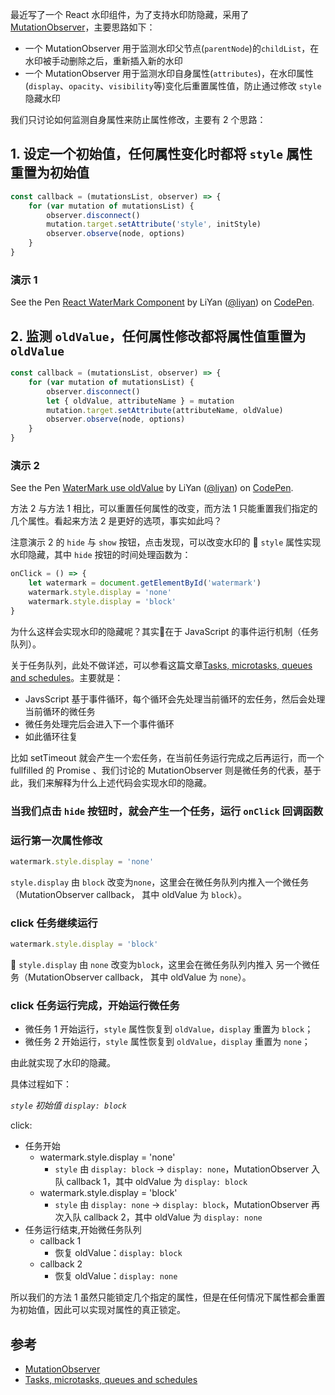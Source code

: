 最近写了一个 React 水印组件，为了支持水印防隐藏，采用了[MutationObserver](https://developer.mozilla.org/en-US/docs/Web/API/MutationObserver)，主要思路如下：

-   一个 MutationObserver 用于监测水印父节点(`parentNode`)的`childList`，在水印被手动删除之后，重新插入新的水印
-   一个 MutationObserver 用于监测水印自身属性(`attributes`)，在水印属性(`display`、`opacity`、`visibility`等)变化后重置属性值，防止通过修改 `style` 隐藏水印

我们只讨论如何监测自身属性来防止属性修改，主要有 2 个思路：

## 1. 设定一个初始值，任何属性变化时都将 `style` 属性重置为初始值

```javascript
const callback = (mutationsList, observer) => {
    for (var mutation of mutationsList) {
        observer.disconnect()
        mutation.target.setAttribute('style', initStyle)
        observer.observe(node, options)
    }
}
```

### 演示 1

<p data-height="265" data-theme-id="0" data-slug-hash="LMWGKJ" data-default-tab="js,result" data-user="liyan" data-pen-title="React WaterMark Component" class="codepen">See the Pen <a href="https://codepen.io/liyan/pen/LMWGKJ/">React WaterMark Component</a> by LiYan (<a href="https://codepen.io/liyan">@liyan</a>) on <a href="https://codepen.io">CodePen</a>.</p>
<script async src="https://static.codepen.io/assets/embed/ei.js"></script>

## 2. 监测 `oldValue`，任何属性修改都将属性值重置为 `oldValue`

```javascript
const callback = (mutationsList, observer) => {
    for (var mutation of mutationsList) {
        observer.disconnect()
        let { oldValue, attributeName } = mutation
        mutation.target.setAttribute(attributeName, oldValue)
        observer.observe(node, options)
    }
}
```

### 演示 2

<p data-height="265" data-theme-id="0" data-slug-hash="vvmdVo" data-default-tab="js,result" data-user="liyan" data-pen-title="WaterMark use oldValue" class="codepen">See the Pen <a href="https://codepen.io/liyan/pen/vvmdVo/">WaterMark use oldValue</a> by LiYan (<a href="https://codepen.io/liyan">@liyan</a>) on <a href="https://codepen.io">CodePen</a>.</p>
<script async src="https://static.codepen.io/assets/embed/ei.js"></script>

方法 2 与方法 1 相比，可以重置任何属性的改变，而方法 1 只能重置我们指定的几个属性。看起来方法 2 是更好的选项，事实如此吗？

注意演示 2 的 `hide` 与 `show` 按钮，点击发现，可以改变水印的  `style` 属性实现水印隐藏，其中 `hide` 按钮的时间处理函数为：

```javascript
onClick = () => {
    let watermark = document.getElementById('watermark')
    watermark.style.display = 'none'
    watermark.style.display = 'block'
}
```

为什么这样会实现水印的隐藏呢？其实在于 JavaScript 的事件运行机制（任务队列）。

关于任务队列，此处不做详述，可以参看这篇文章[Tasks, microtasks, queues and schedules](https://jakearchibald.com/2015/tasks-microtasks-queues-and-schedules/)。主要就是：

- JavsScript 基于事件循环，每个循环会先处理当前循环的宏任务，然后会处理当前循环的微任务
- 微任务处理完后会进入下一个事件循环
- 如此循环往复

比如 setTimeout 就会产生一个宏任务，在当前任务运行完成之后再运行，而一个 fullfilled 的 Promise 、我们讨论的 MutationObserver 则是微任务的代表，基于此，我们来解释为什么上述代码会实现水印的隐藏。

### 当我们点击 `hide` 按钮时，就会产生一个任务，运行 `onClick` 回调函数

### 运行第一次属性修改

```javascript
watermark.style.display = 'none'
```
`style.display` 由 `block` 改变为`none`，这里会在微任务队列内推入一个微任务（MutationObserver callback， 其中 oldValue 为 `block`）。

### click 任务继续运行

```javascript
watermark.style.display = 'block'
```

`style.display` 由 `none` 改变为`block`，这里会在微任务队列内推入 另一个微任务（MutationObserver callback， 其中 oldValue 为 `none`）。

### click 任务运行完成，开始运行微任务

- 微任务 1 开始运行，`style` 属性恢复到 `oldValue`，`display` 重置为 `block`；
- 微任务 2 开始运行，`style` 属性恢复到 `oldValue`，`display` 重置为 `none`；

由此就实现了水印的隐藏。

具体过程如下：

*`style` 初始值 `display: block`*

click:
- 任务开始
    - watermark.style.display = 'none'
        - `style` 由 `display: block` -> `display: none`，MutationObserver 入队 callback 1，其中 oldValue 为 `display: block`
    - watermark.style.display = 'block'
        - `style` 由 `display: none` -> `display: block`，MutationObserver  再次入队 callback 2，其中 oldValue 为 `display: none`
- 任务运行结束,开始微任务队列
    - callback 1
        - 恢复 oldValue：`display: block`
    - callback 2
        - 恢复 oldValue：`display: none`

所以我们的方法 1 虽然只能锁定几个指定的属性，但是在任何情况下属性都会重置为初始值，因此可以实现对属性的真正锁定。

## 参考

- [MutationObserver](https://developer.mozilla.org/en-US/docs/Web/API/MutationObserver)
- [Tasks, microtasks, queues and schedules](https://jakearchibald.com/2015/tasks-microtasks-queues-and-schedules/)